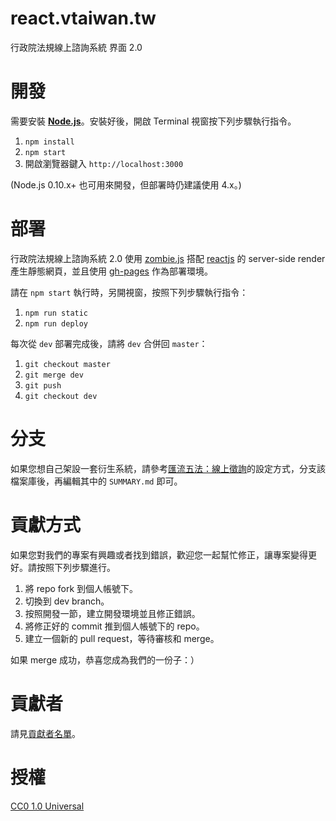 # react.vtaiwan.tw

行政院法規線上諮詢系統 界面 2.0

# 開發

需要安裝 [__Node.js__](https://nodejs.org/)。安裝好後，開啟 Terminal 視窗按下列步驟執行指令。

1. `npm install`
2. `npm start`
3. 開啟瀏覽器鍵入 `http://localhost:3000`

(Node.js 0.10.x+ 也可用來開發，但部署時仍建議使用 4.x。)

# 部署

行政院法規線上諮詢系統 2.0 使用 [zombie.js](http://zombie.js.org/) 搭配 [reactjs](https://facebook.github.io/react/) 的 server-side render 產生靜態網頁，並且使用 [gh-pages](https://pages.github.com/) 作為部署環境。

請在 `npm start` 執行時，另開視窗，按照下列步驟執行指令：

1. `npm run static`
2. `npm run deploy`

每次從 `dev` 部署完成後，請將 `dev` 合併回 `master`：

1. `git checkout master`
2. `git merge dev`
3. `git push`
4. `git checkout dev`



# 分支

如果您想自己架設一套衍生系統，請參考[匯流五法：線上徵詢](https://github.com/g0v/dc.vtaiwan.tw)的設定方式，分支該檔案庫後，再編輯其中的 `SUMMARY.md` 即可。

# 貢獻方式

如果您對我們的專案有興趣或者找到錯誤，歡迎您一起幫忙修正，讓專案變得更好。請按照下列步驟進行。

1. 將 repo fork 到個人帳號下。
2. 切換到 dev branch。
3. 按照開發一節，建立開發環境並且修正錯誤。
4. 將修正好的 commit 推到個人帳號下的 repo。
5. 建立一個新的 pull request，等待審核和 merge。

如果 merge 成功，恭喜您成為我們的一份子：）

# 貢獻者

請見[貢獻者名單](https://github.com/g0v/react.vtaiwan.tw/graphs/contributors)。

# 授權

[CC0 1.0 Universal](LICENSE)
